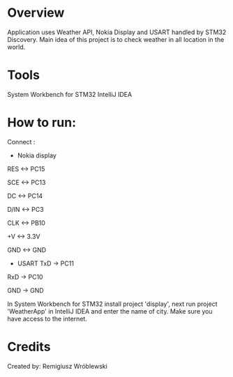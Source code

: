 # Overview
Application uses Weather API, Nokia Display and USART handled by STM32 Discovery. Main idea of this project is to check weather in all location in the world.

# Tools
System Workbench for STM32
IntelliJ IDEA


# How to run:

Connect :

- Nokia display

RES  <-> PC15

SCE  <-> PC13

DC   <-> PC14

D/IN <-> PC3

CLK  <-> PB10

+V   <-> 3.3V

GND  <-> GND


- USART
TxD -> PC11

RxD -> PC10

GND -> GND

In System Workbench for STM32 install project 'display', next run project 'WeatherApp' in IntelliJ IDEA and enter the name of city.
Make sure you have access to the internet. 


# Credits

Created by: Remigiusz Wróblewski
